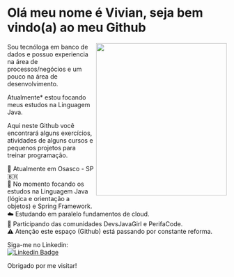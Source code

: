 # Olá meu nome é Vivian, seja bem vindo(a) ao meu Github

<img align="right" width="300" height="350" src="https://i.imgur.com/rRds9mZ.png">
 
Sou tecnóloga em banco de dados e possuo experiencia na área de processos/negócios e um pouco na área de desenvolvimento.

Atualmente* estou focando meus estudos na Linguagem Java.

Aqui neste Github você encontrará alguns exercícios, atividades de alguns cursos e pequenos projetos para treinar programação.

<p align="left">

:round_pushpin: Atualmente em Osasco - SP 🇧🇷 <br>
:book: No momento focando os estudos na Linguagem Java (lógica e orientação a objetos) e Spring Framework. <br>
:cloud: Estudando em paralelo fundamentos de cloud. <br>
:information_desk_person: Participando das comunidades DevsJavaGirl e PerifaCode.<br>
:warning: Atenção este espaço (Github) está passando por constante reforma.<br>

</p>

Siga-me no Linkedin: <br>
[![Linkedin Badge](https://img.shields.io/badge/-LinkedIn-blue?style=flat-square&logo=Linkedin&logoColor=white&link=https://www.linkedin.com/in/vivianbarbosareis)](https://www.linkedin.com/in/vivianbarbosareis)

Obrigado por me visitar!
<!--
**vivianreis/vivianreis** is a ✨ _special_ ✨ repository because its `README.md` (this file) appears on your GitHub profile.

Here are some ideas to get you started:

- 🔭 I’m currently working on ...
- 🌱 I’m currently learning ...
- 👯 I’m looking to collaborate on ...
- 🤔 I’m looking for help with ...
- 💬 Ask me about ...
- 📫 How to reach me: ...
- 😄 Pronouns: ...
- ⚡ Fun fact: ...
-->
